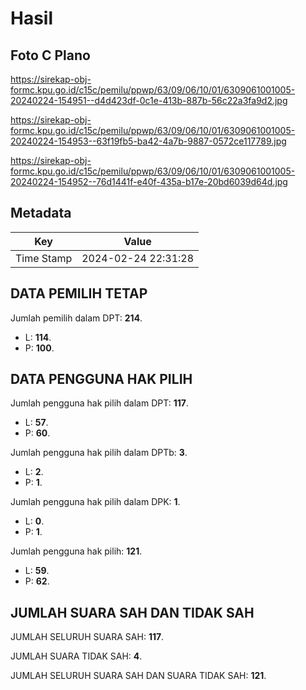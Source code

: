 # Hasil

## Foto C Plano

https://sirekap-obj-formc.kpu.go.id/c15c/pemilu/ppwp/63/09/06/10/01/6309061001005-20240224-154951--d4d423df-0c1e-413b-887b-56c22a3fa9d2.jpg

https://sirekap-obj-formc.kpu.go.id/c15c/pemilu/ppwp/63/09/06/10/01/6309061001005-20240224-154953--63f19fb5-ba42-4a7b-9887-0572ce117789.jpg

https://sirekap-obj-formc.kpu.go.id/c15c/pemilu/ppwp/63/09/06/10/01/6309061001005-20240224-154952--76d1441f-e40f-435a-b17e-20bd6039d64d.jpg


## Metadata

| Key        | Value               |
| ---------- | ------------------- |
| Time Stamp | 2024-02-24 22:31:28 |


## DATA PEMILIH TETAP

Jumlah pemilih dalam DPT: **214**.
 * L: **114**.
 * P: **100**.

## DATA PENGGUNA HAK PILIH

Jumlah pengguna hak pilih dalam DPT: **117**.
 * L: **57**.
 * P: **60**.

Jumlah pengguna hak pilih dalam DPTb: **3**.
 * L: **2**.
 * P: **1**.

Jumlah pengguna hak pilih dalam DPK: **1**.
 * L: **0**.
 * P: **1**.

Jumlah pengguna hak pilih: **121**.
 * L: **59**.
 * P: **62**.

## JUMLAH SUARA SAH DAN TIDAK SAH

JUMLAH SELURUH SUARA SAH: **117**.

JUMLAH SUARA TIDAK SAH: **4**.

JUMLAH SELURUH SUARA SAH DAN SUARA TIDAK SAH: **121**.


